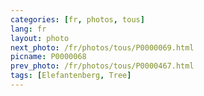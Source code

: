 ```yaml
---
categories: [fr, photos, tous]
lang: fr
layout: photo
next_photo: /fr/photos/tous/P0000069.html
picname: P0000068
prev_photo: /fr/photos/tous/P0000467.html
tags: [Elefantenberg, Tree]
---
```

